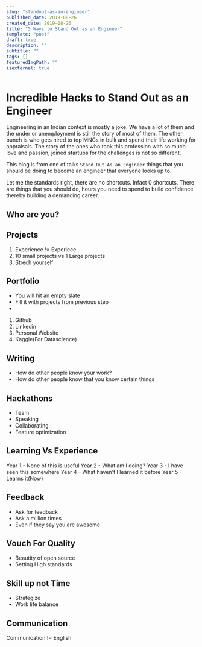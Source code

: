 ```yaml
---
slug: "standout-as-an-engineer"
published_date: 2019-08-26
created_date: 2019-08-26
title: "5 Ways to Stand Out as an Engineer"
template: "post"
draft: true
description: ""
subtitle: ""
tags: []
featuredImgPath: ""
isexternal: true
---
```


# Incredible Hacks to Stand Out as an Engineer

Engineering in an Indian context is mostly a joke. We have a lot of them and the under or unemployment is still the story of most of them. The other bunch is who gets hired to top MNCs in bulk and spend their life working for appraisals. The story of the ones who took this profession with so much love and passion, joined startups for the challenges is not so different. 

This blog is from one of talks `Stand Out As an Engineer` things that you should be doing to become an engineer that everyone looks up to. 

Let me the standards right, there are no shortcuts. Infact 0 shortcuts. There are things that you should do, hours you need to spend to build confidence thereby building a demanding career.

## Who are you?

## Projects

1. Experience != Experiece
2. 10 small projects vs 1 Large projects
3. Strech yourself

## Portfolio
- You will hit an empty slate
- Fill it with projects from previous step
- 

1. Github
2. Linkedin
3. Personal Website
4. Kaggle(For Datascience)

## Writing 

- How do other people know your work?
- How do other people know that you know certain things


## Hackathons
- Team
- Speaking
- Collaborating
- Feature optimization


## Learning Vs Experience

Year 1 - None of this is useful
Year 2 - What am I doing?
Year 3 - I have seen this somewhere
Year 4 - What haven't I learned it before
Year 5 - Learns it(Now)

## Feedback
- Ask for feedback
- Ask a million times
- Even if they say you are awesome

## Vouch For Quality
- Beautity of open source
- Setting High standards

## Skill up not Time
- Strategize
- Work life balance

## Communication
Communication != English


 
